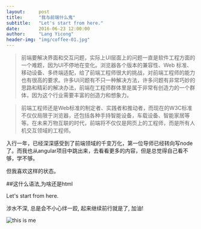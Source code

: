 ```yaml
---
layout:     post
title:      "我与前端什么鬼"
subtitle:   "Let's start from here."
date:       2016-06-23 12:00:00
author:     "Lang Yicong"
header-img: "img/coffee-01.jpg"
---
```


<blockquote>前端要解决界面和交互问题，实际上UI层面上的问题一直是软件工程方面的一个难题，因为UI不停地在变化。浏览器各个版本的兼容性、Web 标准、移动设备、多终端适配，给了前端工程师很大的挑战，对前端工程师的能力也有很高的要求。许多UI问题有不只一种解决方法，许多问题有非常巧妙的思路和精彩的解决办法，前端在工程师群体里是属于非常有创造力的一个群体，因为这个行业需要丰富的创造力和想象力。</blockquote>
<blockquote>前端工程师还是Web标准的制定者、实践者和推动者，而现在的W3C标准不仅仅局限于浏览器，还包括各种手持智能设备，车载设备、智能家居等等。在未来万物互联的时代，前端将不仅仅是网页上的工程师，而是所有人机交互领域的工程师。</blockquote>

<p>入行一年，已经深深感受到了前端领域的千变万化，第一位导师已经转向写node了。而我也从angular项目中跳出来，去看看更多的内容，但是总觉得自己看不够，学不够。</p>

<p>但我喜欢这样的状态。</p>

##这什么语法,为啥还是html

<p>Let's start from here.</p>

<p>涉水不深, 总是会不小心绊一跤, 起来继续前行就是了, 加油! </p>

<img src="{{ site.baseurl }}/img/profile-02.jpg" alt="this is me">

